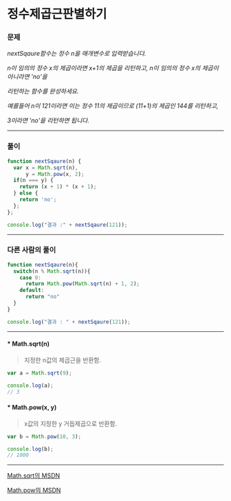 # 정수제곱근판별하기

### 문제

*nextSqaure함수는 정수 n을 매개변수로 입력받습니다.*

*n이 임의의 정수 x의 제곱이라면 x+1의 제곱을 리턴하고, n이 임의의 정수 x의 제곱이 아니라면 'no'을* 

*리턴하는 함수를 완성하세요.*

*예를들어 n이 121이라면 이는 정수 11의 제곱이므로 (11+1)의 제곱인 144를 리턴하고,* 

*3이라면 'no'을 리턴하면 됩니다.*

---

### 풀이

```javascript
function nextSqaure(n) {
  var x = Math.sqrt(n),
      y = Math.pow(x, 2);
  if(n === y) {
    return (x + 1) * (x + 1);
  } else {
    return 'no';
  };
};

console.log("결과 :" + nextSqaure(121)); 
```

---

### 다른 사람의 풀이

```javascript
function nextSqaure(n){
  switch(n % Math.sqrt(n)){
    case 0:
      return Math.pow(Math.sqrt(n) + 1, 2);
    default:
      return "no"
  }
}

console.log("결과 : " + nextSqaure(121));
```

---

#### * Math.sqrt(n)

> 지정한 n값의 제곱근을 반환함.

```javascript
var a = Math.sqrt(9);

console.log(a);
// 3
```

#### * Math.pow(x, y)

> x값의 지정한 y 거듭제곱으로 반환함.

```javascript
var b = Math.pow(10, 3);

console.log(b);
// 1000
```

---

[Math.sqrt의 MSDN](https://msdn.microsoft.com/ko-kr/library/95596f3d(v=vs.94).aspx)

[Math.pow의 MSDN](https://msdn.microsoft.com/ko-kr/library/0xhwcwy6(v=vs.94).aspx)